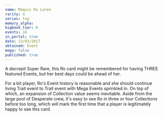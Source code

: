 ```yaml
---
name: Maquis Ro Laren
rarity: 4
series: tng
memory_alpha:
bigbook_tier: 8
events: 16
in_portal: true
date: 13/03/2017
obtained: Event
mega: false
published: true
---
```


A decrepit Super Rare, this Ro card might be remembered for having THREE featured Events, but her best days could be ahead of her.

For a bit player, Ro's Event history is reasonable and she should continue living Trait event to Trait event with Mega Events sprinkled in. On top of which, an expansion of Collection value seems inevitable. Aside from the large pool of Desperate crew, it's easy to see Ro in three or four Collections before too long, which will mark the first time that a player is legitimately happy to see this card.
